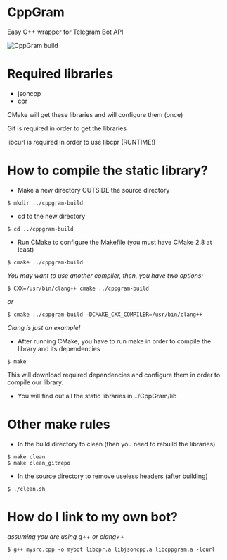 CppGram
===

Easy C++ wrapper for Telegram Bot API

![CppGram build](https://gitlab.com/WiseDragonStd/CppGram/badges/master/build.svg)

Required libraries
===
 
 * jsoncpp
 * cpr 

 CMake will get these libraries and will configure them (once)
 
 Git is required in order to get the libraries
 
 libcurl is required in order to use libcpr (RUNTIME!)

How to compile the static library?
===

 * Make a new directory OUTSIDE the source directory
 ~~~
 $ mkdir ../cppgram-build 
 ~~~

 * cd to the new directory 
 ~~~
 $ cd ../cppgram-build
 ~~~

 * Run CMake to configure the Makefile (you must have CMake 2.8 at least)
 ~~~
 $ cmake ../cppgram-build
 ~~~

  *You may want to use another compiler, then, you have two options:*

  ~~~
  $ CXX=/usr/bin/clang++ cmake ../cppgram-build
  ~~~

  *or*
 
  ~~~
  $ cmake ../cppgram-build -DCMAKE_CXX_COMPILER=/usr/bin/clang++
  ~~~
 
  *Clang is just an example!*


 * After running CMake, you have to run make in order to compile the library and its dependencies
 
 ~~~
 $ make 
 ~~~

 This will download required dependencies and configure them in order to compile our library.

 * You will find out all the static libraries in ../CppGram/lib

Other make rules
===
 
 * In the build directory to clean (then you need to rebuild the libraries)
 
 ~~~
 $ make clean
 $ make clean_gitrepo
 ~~~

 * In the source directory to remove useless headers (after building)
 
 ~~~
 $ ./clean.sh
 ~~~

How do I link to my own bot?
===

 *assuming you are using g++ or clang++*

 ~~~
 $ g++ mysrc.cpp -o mybot libcpr.a libjsoncpp.a libcppgram.a -lcurl
 ~~~

